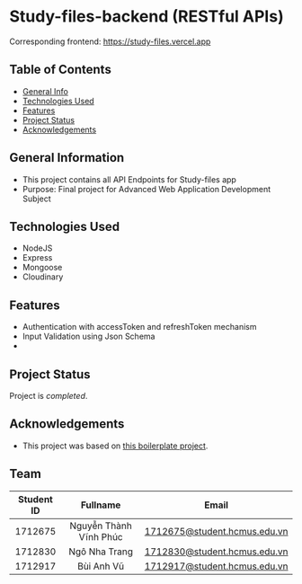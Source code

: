 # Study-files-backend (RESTful APIs)
Corresponding frontend: https://study-files.vercel.app

## Table of Contents
* [General Info](#general-information)
* [Technologies Used](#technologies-used)
* [Features](#features)
* [Project Status](#project-status)
* [Acknowledgements](#acknowledgements)


## General Information
- This project contains all API Endpoints for Study-files app
- Purpose: Final project for Advanced Web Application Development Subject


## Technologies Used
- NodeJS
- Express
- Mongoose
- Cloudinary


## Features
- Authentication with accessToken and refreshToken mechanism
- Input Validation using Json Schema
- 


## Project Status
Project is _completed_.



## Acknowledgements
- This project was based on [this boilerplate project](https://github.com/hagopj13/node-express-boilerplate).



## Team
| Student ID|           Fullname     |              Email           |
|:---------:|:----------------------:|:----------------------------:|
| 1712675   | Nguyễn Thành Vĩnh Phúc | 1712675@student.hcmus.edu.vn |
| 1712830   | Ngô Nha Trang          | 1712830@student.hcmus.edu.vn |
| 1712917   | Bùi Anh Vũ             | 1712917@student.hcmus.edu.vn |
